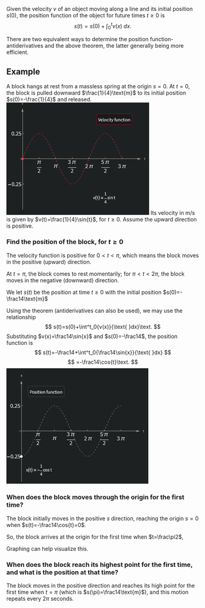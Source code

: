 Given the velocity $v$ of an object moving along a line and its initial position $s(0)$, the position function of the object for future times $t\geq0$ is
$$
s(t)=s(0)+\int^t_0{v(x)}{\text{ }dx}\text{.}
$$

There are two equivalent ways to determine the position function- antiderivatives and the above theorem, the latter generally being more efficient.

## Example
A block hangs at rest from a massless spring at the origin $s=0$. At $t=0$, the block is pulled downward $\frac{1}{4}\text{m}$ to its initial position $s(0)=-\frac{1}{4}$ and released.
![](/assets/images/2022-02-04-11-11-00.png)
Its velocity in $\text{m/s}$ is given by $v(t)=\frac{1}{4}\sin{t}$, for $t\geq0$. Assume the upward direction is positive.
### Find the position of the block, for $t\geq0$
The velocity function is positive for $0<t<\pi$, which means the block moves in the positive (upward) direction.

At $t=\pi$, the block comes to rest momentarily; for $\pi<t<2\pi$, the block moves in the negative (downward) direction.

We let $s(t)$ be the position at time $t\geq0$ with the initial position $s(0)=-\frac14\text{m}$

Using the theorem (antiderivatives can also be used), we may use the relationship
$$
s(t)=s(0)+\int^t_0{v(x)}{\text{ }dx}\text.
$$
Substituting $v(x)=\frac14\sin{x}$ and $s(0)=-\frac14$, the position function is
$$
s(t)=-\frac14+\int^t_0{\frac14\sin{x}}{\text{ }dx}
$$
$$
=-\frac14\cos{t}\text.
$$
![](/assets/images/2022-02-04-11-11-18.png)
### When does the block moves through the origin for the first time?
The block initially moves in the positive $s$ direction, reaching the origin $s=0$ when $s(t)=-\frac14\cos{t}=0$.

So, the block arrives at the origin for the first time when $t=\frac\pi2$,

Graphing can help visualize this.
### When does the block reach its highest point for the first time, and what is the position at that time?
The block moves in the positive direction and reaches its high point for the first time when $t=\pi$ (which is $s(\pi)=\frac14\text{m}$), and this motion repeats every $2\pi$ seconds.